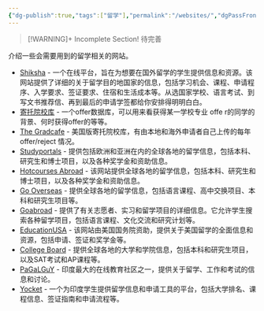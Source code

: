 ```yaml
---
{"dg-publish":true,"tags":["留学"],"permalink":"/websites/","dgPassFrontmatter":true,"created":"","updated":""}
---
```



> [!WARNING]+ Incomplete Section!
> 待完善

介绍一些会需要用到的留学相关的网站。


- [Shiksha](https://studyabroad.shiksha.com/) - 一个在线平台，旨在为想要在国外留学的学生提供信息和资源。该网站提供了详细的关于留学目的地国家的信息，包括学习机会、课程、申请程序、入学要求、签证要求、住宿和生活成本等。从选国家学校、语言考试、到写文书推荐信、再到最后的申请学签都给你安排得明明白白。
- [寄托院校库](https://schools.gter.net/) - 一个offer数据库，可以用来看获得某一学校专业 offe r的同学的背景、何时获得offer的等等。
- [The Gradcafe](https://www.thegradcafe.com/) - 美国版寄托院校库，有由本地和海外申请者自己上传的每年 offer/reject 情况。
- [Studyportals](https://studyportals.com/) - 提供包括欧洲和亚洲在内的全球各地的留学信息，包括本科、研究生和博士项目，以及各种奖学金和资助信息。
- [Hotcourses Abroad](https://www.hotcoursesabroad.com/) - 该网站提供全球各地的留学信息，包括本科、研究生和博士项目，以及各种奖学金和资助信息。
- [Go Overseas](https://www.gooverseas.com/) - 提供全球各地的留学信息，包括语言课程、高中交换项目、本科和研究生项目等。
- [Goabroad](https://www.goabroad.com/) - 提供了有关志愿者、实习和留学项目的详细信息。它允许学生搜索各种留学项目，包括语言课程、文化交流和研究计划等。
- [EducationUSA](https://educationusa.state.gov/) - 该网站由美国国务院资助，提供关于美国留学的全面信息和资源，包括申请、签证和奖学金等。
- [College Board](https://www.collegeboard.org/) - 提供全球各地的大学和学院信息，包括本科和研究生项目，以及SAT考试和AP课程等。
- [PaGaLGuY]([https://www.pagalguy.com/](https://www.pagalguy.com/)) - 印度最大的在线教育社区之一，提供关于留学、工作和考试的信息和讨论。
- [Yocket](https://yocket.com/) - 一个为印度学生提供留学信息和申请工具的平台，包括大学排名、课程信息、签证指南和申请流程等。


